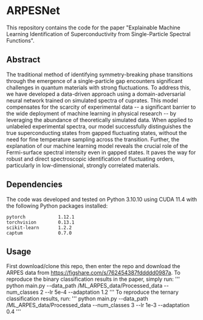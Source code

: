 # ARPESNet
This repository contains the code for the paper "Explainable Machine Learning Identification of Superconductivity from Single-Particle Spectral Functions".
## Abstract
The traditional method of identifying symmetry-breaking phase transitions through the emergence of a single-particle gap encounters significant challenges in quantum materials with strong fluctuations. To address this, we have developed a data-driven approach using a domain-adversarial neural network trained on simulated spectra of cuprates. This model compensates for the scarcity of experimental data -- a significant barrier to the wide deployment of machine learning in physical research -- by leveraging the abundance of theoretically simulated data. When applied to unlabeled experimental spectra, our model successfully distinguishes the true superconducting states from gapped fluctuating states, without the need for fine temperature sampling across the transition. Further, the explanation of our machine learning model reveals the crucial role of the Fermi-surface spectral intensity even in gapped states. It paves the way for robust and direct spectroscopic identification of fluctuating orders, particularly in low-dimensional, strongly correlated materials.

## Dependencies
The code was developed and tested on Python 3.10.10 using CUDA 11.4 with
the following Python packages installed:
```
pytorch            1.12.1
torchvision        0.13.1
scikit-learn       1.2.2
captum             0.7.0
```
## Usage
First download/clone this repo, then enter the repo and download the ARPES data from https://figshare.com/s/762454387fddddd0987a. To reproduce the binary classification results in the paper, simply run:
'''
python main.py --data_path /ML_ARPES_data/Processed_data --num_classes 2 --lr 5e-4 --adaptation 1.2
'''
To reproduce the ternary classification results, run:
'''
python main.py --data_path /ML_ARPES_data/Processed_data --num_classes 3 --lr 1e-3 --adaptation 0.4
'''